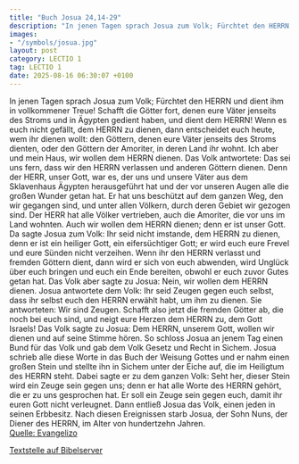 ```yaml
---
title: "Buch Josua 24,14-29"
description: "In jenen Tagen sprach Josua zum Volk; Fürchtet den HERRN und dient ihm in vollkommener Treue! Schafft die Götter fort, denen eure Väter jenseits des Stroms und in Ägypten gedient haben, und dient dem HERRN! Wenn es euch nicht gefällt, dem HERRN zu dienen, dann entscheidet euch he...."
images:
- "/symbols/josua.jpg"
layout: post
category: LECTIO 1
tag: LECTIO 1
date: 2025-08-16 06:30:07 +0100
---
```

In jenen Tagen sprach Josua zum Volk; Fürchtet den HERRN und dient ihm in vollkommener Treue! Schafft die Götter fort, denen eure Väter jenseits des Stroms und in Ägypten gedient haben, und dient dem HERRN!
Wenn es euch nicht gefällt, dem HERRN zu dienen, dann entscheidet euch heute, wem ihr dienen wollt: den Göttern, denen eure Väter jenseits des Stroms dienten, oder den Göttern der Amoriter, in deren Land ihr wohnt.<!--more--> Ich aber und mein Haus, wir wollen dem HERRN dienen.
Das Volk antwortete: Das sei uns fern, dass wir den HERRN verlassen und anderen Göttern dienen.
Denn der HERR, unser Gott, war es, der uns und unsere Väter aus dem Sklavenhaus Ägypten herausgeführt hat und der vor unseren Augen alle die großen Wunder getan hat. Er hat uns beschützt auf dem ganzen Weg, den wir gegangen sind, und unter allen Völkern, durch deren Gebiet wir gezogen sind.
Der HERR hat alle Völker vertrieben, auch die Amoriter, die vor uns im Land wohnten. Auch wir wollen dem HERRN dienen; denn er ist unser Gott.
Da sagte Josua zum Volk: Ihr seid nicht imstande, dem HERRN zu dienen, denn er ist ein heiliger Gott, ein eifersüchtiger Gott; er wird euch eure Frevel und eure Sünden nicht verzeihen.
Wenn ihr den HERRN verlasst und fremden Göttern dient, dann wird er sich von euch abwenden, wird Unglück über euch bringen und euch ein Ende bereiten, obwohl er euch zuvor Gutes getan hat.
Das Volk aber sagte zu Josua: Nein, wir wollen dem HERRN dienen.
Josua antwortete dem Volk: Ihr seid Zeugen gegen euch selbst, dass ihr selbst euch den HERRN erwählt habt, um ihm zu dienen. Sie antworteten: Wir sind Zeugen.
Schafft also jetzt die fremden Götter ab, die noch bei euch sind, und neigt eure Herzen dem HERRN zu, dem Gott Israels!
Das Volk sagte zu Josua: Dem HERRN, unserem Gott, wollen wir dienen und auf seine Stimme hören.
So schloss Josua an jenem Tag einen Bund für das Volk und gab dem Volk Gesetz und Recht in Sichem.
Josua schrieb alle diese Worte in das Buch der Weisung Gottes und er nahm einen großen Stein und stellte ihn in Sichem unter der Eiche auf, die im Heiligtum des HERRN steht.
Dabei sagte er zu dem ganzen Volk: Seht her, dieser Stein wird ein Zeuge sein gegen uns; denn er hat alle Worte des HERRN gehört, die er zu uns gesprochen hat. Er soll ein Zeuge sein gegen euch, damit ihr euren Gott nicht verleugnet.
Dann entließ Josua das Volk, einen jeden in seinen Erbbesitz.
Nach diesen Ereignissen starb Josua, der Sohn Nuns, der Diener des HERRN, im Alter von hundertzehn Jahren.<br>
[Quelle: Evangelizo](https://evangeliumtagfuertag.org/DE/gospel)

[Textstelle auf Bibelserver](https://www.bibleserver.com/EU/Josua24,14-29)
